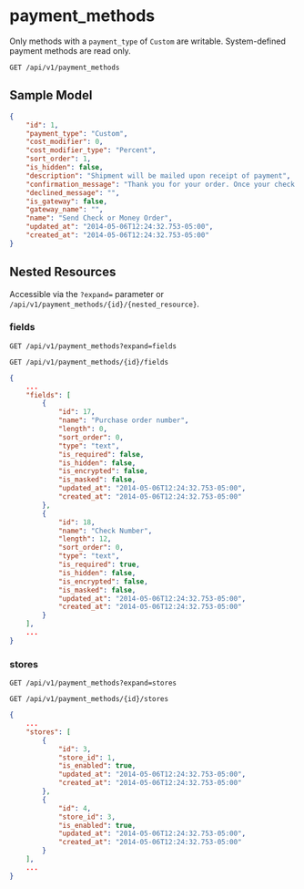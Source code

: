 payment_methods
===============

Only methods with a `payment_type` of `Custom` are writable. System-defined payment methods are read only.

```shell
GET /api/v1/payment_methods
```

Sample Model
------------

```json
{
	"id": 1,
	"payment_type": "Custom",
	"cost_modifier": 0,
	"cost_modifier_type": "Percent",
	"sort_order": 1,
	"is_hidden": false,
	"description": "Shipment will be mailed upon receipt of payment",
	"confirmation_message": "Thank you for your order. Once your check has posted, your shipment will be mailed.",
	"declined_message": "",
	"is_gateway": false,
	"gateway_name": "",
	"name": "Send Check or Money Order",
	"updated_at": "2014-05-06T12:24:32.753-05:00",
	"created_at": "2014-05-06T12:24:32.753-05:00"
}
```

Nested Resources
----------------

Accessible via the `?expand=` parameter or `/api/v1/payment_methods/{id}/{nested_resource}`.

### fields

```shell
GET /api/v1/payment_methods?expand=fields
```

```shell
GET /api/v1/payment_methods/{id}/fields
```

```json
{
	...
	"fields": [
		{
			"id": 17,
			"name": "Purchase order number",
			"length": 0,
			"sort_order": 0,
			"type": "text",
			"is_required": false,
			"is_hidden": false,
			"is_encrypted": false,
			"is_masked": false,
			"updated_at": "2014-05-06T12:24:32.753-05:00",
			"created_at": "2014-05-06T12:24:32.753-05:00"
		},
		{
			"id": 18,
			"name": "Check Number",
			"length": 12,
			"sort_order": 0,
			"type": "text",
			"is_required": true,
			"is_hidden": false,
			"is_encrypted": false,
			"is_masked": false,
			"updated_at": "2014-05-06T12:24:32.753-05:00",
			"created_at": "2014-05-06T12:24:32.753-05:00"
		}
	],
	...
}
```

### stores

```shell
GET /api/v1/payment_methods?expand=stores
```

```shell
GET /api/v1/payment_methods/{id}/stores
```

```json
{
	...
	"stores": [
		{
			"id": 3,
			"store_id": 1,
			"is_enabled": true,
			"updated_at": "2014-05-06T12:24:32.753-05:00",
			"created_at": "2014-05-06T12:24:32.753-05:00"
		},
		{
			"id": 4,
			"store_id": 3,
			"is_enabled": true,
			"updated_at": "2014-05-06T12:24:32.753-05:00",
			"created_at": "2014-05-06T12:24:32.753-05:00"
		}
	],
	...
}
```